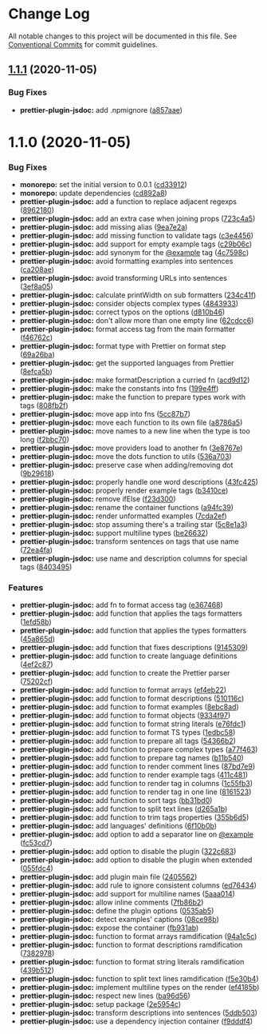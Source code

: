 # Change Log

All notable changes to this project will be documented in this file.
See [Conventional Commits](https://conventionalcommits.org) for commit guidelines.

## [1.1.1](https://github.com/homer0/packages/compare/@homer0/prettier-plugin-jsdoc@1.1.0...@homer0/prettier-plugin-jsdoc@1.1.1) (2020-11-05)


### Bug Fixes

* **prettier-plugin-jsdoc:** add .npmignore ([a857aae](https://github.com/homer0/packages/commit/a857aae8cdf1736180a8c60ebca92d25d41cdfd7))





# 1.1.0 (2020-11-05)


### Bug Fixes

* **monorepo:** set the initial version to 0.0.1 ([cd33912](https://github.com/homer0/packages/commit/cd33912de0dead750bcb3b891f630f4392ee227e))
* **monorepo:** update dependencies ([cd892a8](https://github.com/homer0/packages/commit/cd892a865d8251cab3f80913a2c219c118d67e19))
* **prettier-plugin-jsdoc:** add a function to replace adjacent regexps ([8962180](https://github.com/homer0/packages/commit/8962180016f8be294bce0834f39e9433a6f920b8))
* **prettier-plugin-jsdoc:** add an extra case when joining props ([723c4a5](https://github.com/homer0/packages/commit/723c4a501b09a131767c7eaa3730ed0f72ea599b))
* **prettier-plugin-jsdoc:** add missing alias ([9ea7e2a](https://github.com/homer0/packages/commit/9ea7e2abac1d4e35d44c40c78623031f9f5a391c))
* **prettier-plugin-jsdoc:** add missing function to validate tags ([c3e4456](https://github.com/homer0/packages/commit/c3e4456152d9e2daca3f40da1d0c80d208d70c1f))
* **prettier-plugin-jsdoc:** add support for empty example tags ([c29b06c](https://github.com/homer0/packages/commit/c29b06ccab17a551bf580276f87aa35875035e03))
* **prettier-plugin-jsdoc:** add synonym for the [@example](https://github.com/example) tag ([4c7598c](https://github.com/homer0/packages/commit/4c7598c8e9c6dd22765686198b5a1be04f429d85))
* **prettier-plugin-jsdoc:** avoid formatting examples into sentences ([ca208ae](https://github.com/homer0/packages/commit/ca208ae25c30c228f4e4a53ae742ed98f060b7af))
* **prettier-plugin-jsdoc:** avoid transforming URLs into sentences ([3ef8a05](https://github.com/homer0/packages/commit/3ef8a0560c6f7ef18b480c62d6ce0b6150f75b26))
* **prettier-plugin-jsdoc:** calculate printWidth on sub formatters ([234c41f](https://github.com/homer0/packages/commit/234c41f717d5bd3cbebe4e725fe581cb1550697d))
* **prettier-plugin-jsdoc:** consider objects complex types ([4843933](https://github.com/homer0/packages/commit/4843933918a28c1755a61ea2b2ef23de808c97f4))
* **prettier-plugin-jsdoc:** correct typos on the options ([d810b46](https://github.com/homer0/packages/commit/d810b466065c4503c7068d58cf5318e4b0b2aaa1))
* **prettier-plugin-jsdoc:** don\'t allow more than one empty line ([62cdcc6](https://github.com/homer0/packages/commit/62cdcc690be5e9416836053e6c1f40dc2f8ff1e3))
* **prettier-plugin-jsdoc:** format access tag from the main formatter ([f46762c](https://github.com/homer0/packages/commit/f46762ca4a91e0e76f3119ddbd7e233dc867154f))
* **prettier-plugin-jsdoc:** format type with Prettier on format step ([69a26ba](https://github.com/homer0/packages/commit/69a26bad8993057cebd031a8480183fd3f2269a8))
* **prettier-plugin-jsdoc:** get the supported languages from Prettier ([8efca5b](https://github.com/homer0/packages/commit/8efca5b00b224a22a7cce024de70a90260721e47))
* **prettier-plugin-jsdoc:** make formatDescription a curried fn ([acd9d12](https://github.com/homer0/packages/commit/acd9d123180f20ffe6757ea8f50398992094929f))
* **prettier-plugin-jsdoc:** make the constants into fns ([199e4ff](https://github.com/homer0/packages/commit/199e4ff1e487cf18b74b0fe67c2574093d14850b))
* **prettier-plugin-jsdoc:** make the function to prepare types work with tags ([808fb2f](https://github.com/homer0/packages/commit/808fb2f1524f63faa58b1b306fe501ff6d40cd79))
* **prettier-plugin-jsdoc:** move app into fns ([5cc87b7](https://github.com/homer0/packages/commit/5cc87b7da8a438947e1cfebb37e8a80b5c1bf4ae))
* **prettier-plugin-jsdoc:** move each function to its own file ([a8786a5](https://github.com/homer0/packages/commit/a8786a51546169911f876fd1140ad67528b7dd0a))
* **prettier-plugin-jsdoc:** move names to a new line when the type is too long ([f2bbc70](https://github.com/homer0/packages/commit/f2bbc70250ebb105b9fd23f5491a471c49e27fd9))
* **prettier-plugin-jsdoc:** move providers load to another fn ([3e8767e](https://github.com/homer0/packages/commit/3e8767ec3621c491a3cb12750ccf50f4e53e597b))
* **prettier-plugin-jsdoc:** move the dots function to utils ([536a703](https://github.com/homer0/packages/commit/536a7037682d215d29ab82c87a44071eef532058))
* **prettier-plugin-jsdoc:** preserve case when adding/removing dot ([9b29618](https://github.com/homer0/packages/commit/9b29618a1d0e0af83578bfbce21f7df446e8df10))
* **prettier-plugin-jsdoc:** properly handle one word descriptions ([43fc425](https://github.com/homer0/packages/commit/43fc4258e01f7a7b3b22943072143211ae430bb9))
* **prettier-plugin-jsdoc:** properly render example tags ([b3410ce](https://github.com/homer0/packages/commit/b3410ceab513165253d0bbdd5b5ffd181adfa088))
* **prettier-plugin-jsdoc:** remove ifElse ([f23d300](https://github.com/homer0/packages/commit/f23d300465862c2c2fae4b5e76d5dd13438a4693))
* **prettier-plugin-jsdoc:** rename the container functions ([a94fc39](https://github.com/homer0/packages/commit/a94fc39644c71ef16111fed026bd36244c8715fb))
* **prettier-plugin-jsdoc:** render unformatted examples ([7cda2ef](https://github.com/homer0/packages/commit/7cda2ef3aa305055bd9732c8b6ef731194b7e6a5))
* **prettier-plugin-jsdoc:** stop assuming there's a trailing star ([5c8e1a3](https://github.com/homer0/packages/commit/5c8e1a349e0132d8e77c17062fe429e13b25ca62))
* **prettier-plugin-jsdoc:** support multiline types ([be26632](https://github.com/homer0/packages/commit/be266320696c2e6120a84a3a7c643427878dfc43))
* **prettier-plugin-jsdoc:** transform sentences on tags that use name ([72ea4fa](https://github.com/homer0/packages/commit/72ea4fab0058f636812c06e23b4bc3e8488a2720))
* **prettier-plugin-jsdoc:** use name and description columns for special tags ([8403495](https://github.com/homer0/packages/commit/8403495e7a46210f92b458cfc9851d8383e830e0))


### Features

* **prettier-plugin-jsdoc:** add fn to format access tag ([e367468](https://github.com/homer0/packages/commit/e36746869b8df6d889b2d6996d5b28094287c2d7))
* **prettier-plugin-jsdoc:** add function that applies the tags formatters ([1efd58b](https://github.com/homer0/packages/commit/1efd58b23e11fc9d18205cd61c2c26d76af1b782))
* **prettier-plugin-jsdoc:** add function that applies the types formatters ([45a865d](https://github.com/homer0/packages/commit/45a865d12123428183175b1c37c3c66aae973678))
* **prettier-plugin-jsdoc:** add function that fixes descriptions ([9145309](https://github.com/homer0/packages/commit/9145309b0885988cdeef2a13b6e9faaa3f89610f))
* **prettier-plugin-jsdoc:** add function to create language definitions ([4ef2c87](https://github.com/homer0/packages/commit/4ef2c8727b9c245466f6a13477bd0bbb92fe9352))
* **prettier-plugin-jsdoc:** add function to create the Prettier parser ([75202cf](https://github.com/homer0/packages/commit/75202cf854ceec34090c43ba4fa4e1abe16d5884))
* **prettier-plugin-jsdoc:** add function to format arrays ([ef4eb22](https://github.com/homer0/packages/commit/ef4eb229d439d005a5529cebe49160b7180758c0))
* **prettier-plugin-jsdoc:** add function to format descriptions ([510116c](https://github.com/homer0/packages/commit/510116cb2cdf93b3d50c6e1de81548f06c87f5e9))
* **prettier-plugin-jsdoc:** add function to format examples ([8ebc8ad](https://github.com/homer0/packages/commit/8ebc8ad93aded9a4941e1e331e1a31b12eab223f))
* **prettier-plugin-jsdoc:** add function to format objects ([9334f97](https://github.com/homer0/packages/commit/9334f9733550f04e00a26cd70cbfc66a5f3e218b))
* **prettier-plugin-jsdoc:** add function to format string literals ([e76fdc1](https://github.com/homer0/packages/commit/e76fdc1daf52a4a5716a3d15ac7c0f6360fe7b45))
* **prettier-plugin-jsdoc:** add function to format TS types ([1edbc58](https://github.com/homer0/packages/commit/1edbc58412fec5590a1b3b4197b11520c3cbce02))
* **prettier-plugin-jsdoc:** add function to prepare all tags ([54366b2](https://github.com/homer0/packages/commit/54366b220be4d9f5c31617a26d45a020edbe4b60))
* **prettier-plugin-jsdoc:** add function to prepare complex types ([a77f463](https://github.com/homer0/packages/commit/a77f463cb3309982330a86ba39d7b398ac1ca24f))
* **prettier-plugin-jsdoc:** add function to prepare tag names ([b11b540](https://github.com/homer0/packages/commit/b11b540094a46dc4cdea6795746556f6d282636c))
* **prettier-plugin-jsdoc:** add function to render comment lines ([87bd7e9](https://github.com/homer0/packages/commit/87bd7e9efa0075b1d3b864879c00a5cf91750cf0))
* **prettier-plugin-jsdoc:** add function to render example tags ([411c481](https://github.com/homer0/packages/commit/411c481a040453003b475c0dd13663c7a4829e56))
* **prettier-plugin-jsdoc:** add function to render tag in columns ([1c55fb3](https://github.com/homer0/packages/commit/1c55fb3b7e775b65f18cc795fe4a62d213027c4c))
* **prettier-plugin-jsdoc:** add function to render tag in one line ([8161523](https://github.com/homer0/packages/commit/81615233ef9c7a76f5559985a95de9edf538ed9e))
* **prettier-plugin-jsdoc:** add function to sort tags ([bb31bd0](https://github.com/homer0/packages/commit/bb31bd02834044ab171ed074eb811d79a6e6a075))
* **prettier-plugin-jsdoc:** add function to split text lines ([d265a1b](https://github.com/homer0/packages/commit/d265a1b6161cd6b00330e9192c8717e938b84e02))
* **prettier-plugin-jsdoc:** add function to trim tags properties ([355b6d5](https://github.com/homer0/packages/commit/355b6d52eed855b56e8c2a8298bfd68f94f063bb))
* **prettier-plugin-jsdoc:** add languages' definitions ([6f10b0b](https://github.com/homer0/packages/commit/6f10b0b834801151391f52d4b90c31558840b9a5))
* **prettier-plugin-jsdoc:** add option to add a separator line on [@example](https://github.com/example) ([fc53cd7](https://github.com/homer0/packages/commit/fc53cd779fa0c7e28a1511c99b91b2128a2e54c0))
* **prettier-plugin-jsdoc:** add option to disable the plugin ([322c683](https://github.com/homer0/packages/commit/322c6837cbaacde8b38f44658c6fdc171555edaf))
* **prettier-plugin-jsdoc:** add option to disable the plugin when extended ([055fdc4](https://github.com/homer0/packages/commit/055fdc49aea20c52539d6a51707bfb165bbbe7bc))
* **prettier-plugin-jsdoc:** add plugin main file ([2405562](https://github.com/homer0/packages/commit/2405562f482a4e262d7f74c2f39dd6fc20d4a7d4))
* **prettier-plugin-jsdoc:** add rule to ignore consistent columns ([ed76434](https://github.com/homer0/packages/commit/ed7643492ade3036cd798233e622bc9cd513d15b))
* **prettier-plugin-jsdoc:** add support for multiline names ([5aaa014](https://github.com/homer0/packages/commit/5aaa014b6bab4de020b4a6189b7845c76f4c6180))
* **prettier-plugin-jsdoc:** allow inline comments ([7fb86b2](https://github.com/homer0/packages/commit/7fb86b2af930ebc7fedab337b3e28a43cedf2aac))
* **prettier-plugin-jsdoc:** define the plugin options ([0535ab5](https://github.com/homer0/packages/commit/0535ab589cd19bf7c62f23e161c6f6c3767264b2))
* **prettier-plugin-jsdoc:** detect examples' captions ([08ce98b](https://github.com/homer0/packages/commit/08ce98b42ebbdbca6c3ce4084c118c5e5aaae86a))
* **prettier-plugin-jsdoc:** expose the container ([fb931ab](https://github.com/homer0/packages/commit/fb931abd41cf5f2c3d1e3be8728cf1bdcf4f549f))
* **prettier-plugin-jsdoc:** function to format arrays ramdification ([94a1c5c](https://github.com/homer0/packages/commit/94a1c5c1433f2bd86a2522674b18f4343f925db8))
* **prettier-plugin-jsdoc:** function to format descriptions ramdification ([7382978](https://github.com/homer0/packages/commit/738297801c2df5457a77e3c07065d1e753f049aa))
* **prettier-plugin-jsdoc:** function to format string literals ramdification ([439b512](https://github.com/homer0/packages/commit/439b512060d92110036158eeb34809edcab4fe47))
* **prettier-plugin-jsdoc:** function to split text lines ramdification ([f5e30b4](https://github.com/homer0/packages/commit/f5e30b42d51f98acdf0537258c329f4bdb7dde01))
* **prettier-plugin-jsdoc:** implement multiline types on the render ([ef4185b](https://github.com/homer0/packages/commit/ef4185b2a3225d1f014e4b1e1df6681fd484fdc6))
* **prettier-plugin-jsdoc:** respect new lines ([ba96d56](https://github.com/homer0/packages/commit/ba96d56ddc934544fdab25fd2d2fbdf3d7071afa))
* **prettier-plugin-jsdoc:** setup package ([2e5954c](https://github.com/homer0/packages/commit/2e5954c506fec70ce7b99fec1285f221c7522f4a))
* **prettier-plugin-jsdoc:** transform descriptions into sentences ([5ddb503](https://github.com/homer0/packages/commit/5ddb5032b4f8d7571e186165e5ce38dccebaa618))
* **prettier-plugin-jsdoc:** use a dependency injection container ([f9dddf4](https://github.com/homer0/packages/commit/f9dddf44f2fbd8220fb960bbce9635393e342613))
